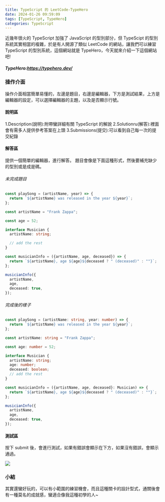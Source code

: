 ```yaml
---
title: TypeScript 的 LeetCode-TypeHero
date: 2024-01-26 09:59:09
tags: [TypeScript, TypeHero]
categories: TypeScript
---
```


近幾年很火的 TypeScript 加強了 JavaScript 的型別部分，但 TypeScipt 的型別系統其實相當的複雜，於是有人開源了類似 LeetCode 的網站，讓我們可以練習 TypeScript 的型別系統，這個網站就是 TypeHero，今天就來介紹一下這個網站吧!

<!-- more -->

##### TypeHero:https://typehero.dev/

### 操作介面

操作介面相當簡單易懂的，左邊是題目，右邊是編輯器，下方是測試結果，上方是編輯器的設定，可以選擇編輯器的主題，以及是否顯示行號。

#### 說明區

1.Description(說明):附帶蠻詳細有關 TypeScript 的解說
2.Solutionru(解答):裡面會有需多人提供參考答案在上頭
3.Submissions(提交):可以看到自己每一次的提交紀錄

#### 解答區

提供一個簡單的編輯器，進行解答。
題目會像是下面這種形式，然後要補充缺少的型別或是成是碼。

###### 未完成題目

```typescript
const playSong = (artistName, year) => {
  return `${artistName} was released in the year ${year}`;
};

const artistName = "Frank Zappa";

const age = 52;

interface Musician {
  artistName: string;

  // add the rest
}

const musicianInfo = ({artistName, age, deceased}) => {
  return `${artistName}, age ${age}${deceased ? " (deceased)" : ""}`;
};

musicianInfo({
  artistName,
  age,
  deceased: true,
});
```

###### 完成後的樣子

```typescript
const playSong = (artistName: string, year: number) => {
  return `${artistName} was released in the year ${year}`;
};

const artistName: string = "Frank Zappa";

const age: number = 52;

interface Musician {
  artistName: string;
  age: number;
  deceased: boolean;
  // add the rest
}

const musicianInfo = ({artistName, age, deceased}: Musician) => {
  return `${artistName}, age ${age}${deceased ? " (deceased)" : ""}`;
};

musicianInfo({
  artistName,
  age,
  deceased: true,
});
```

#### 測試區

按下 submit 後，會進行測試，如果有錯誤會顯示在下方，如果沒有錯誤，會顯示通過。

![](https://res.cloudinary.com/dvxnfdkhf/image/upload/v1706235228/1_spnmgy.png)

### 小結

其實還蠻好玩的，可以有小範圍的練習機會，而且這種關卡的設計型式，通關後會有一種莫名的成就感，蠻適合像我這種初學的人~
